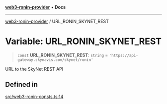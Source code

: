 [**web3-ronin-provider**](../README.md) • **Docs**

***

[web3-ronin-provider](../globals.md) / URL\_RONIN\_SKYNET\_REST

# Variable: URL\_RONIN\_SKYNET\_REST

> `const` **URL\_RONIN\_SKYNET\_REST**: `string` = `'https://api-gateway.skymavis.com/skynet/ronin'`

URL to the SkyNet REST API

## Defined in

[src/web3-ronin-consts.ts:14](https://github.com/chuacw/web3-ronin-provider/blob/56fda69eb1bad2d2fd8f29422ffb14cf65ae3973/src/web3-ronin-consts.ts#L14)
